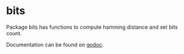 bits
=====

Package bits has functions to compute hamming distance and set bits count.

Documentation can be found on [godoc](http://godoc.org/github.com/twmb/bits).
